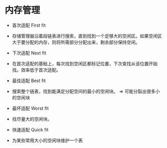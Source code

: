 # 内存管理

- 首次适配 First fit
 - 存储管理器沿着段链表进行搜索，直到找到一个足够大的空闲区。如果空闲区大于要分配的内存，则将所需部分分配出来，剩余部分保持空闲。

- 下次适配 Next fit
 - 在首次适配的基础上，每次找到空闲区都标记位置，下次查找从该位置开始找。效率低于首次适配。

- 最佳适配 Best fit
 - 搜索整个链表，找到能满足分配空间的最小的空闲块。 => 可能分裂出很多小的空闲块

- 最坏适配 Worst fit
 - 找尽量大的空闲块。

- 快速适配 Quick fit
 - 为某些常用大小的空闲块维护一个表
